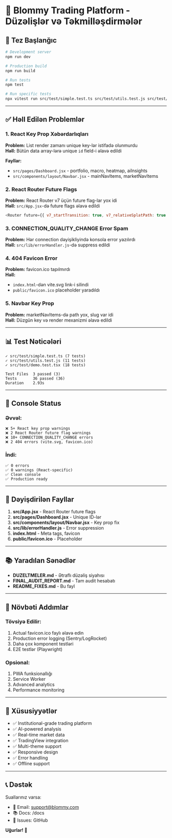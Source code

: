 # 🎉 Blommy Trading Platform - Düzəlişlər və Təkmilləşdirmələr

## 🚀 Tez Başlanğıc

```bash
# Development server
npm run dev

# Production build
npm run build

# Run tests
npm test

# Run specific tests
npx vitest run src/test/simple.test.ts src/test/utils.test.js src/test/demo.test.tsx
```

---

## ✅ Həll Edilən Problemlər

### 1. React Key Prop Xəbərdarlıqları
**Problem:** List render zamanı unique key-lər istifadə olunmurdu  
**Həll:** Bütün data array-lərə unique `id` field-i əlavə edildi

**Fayllar:**
- `src/pages/Dashboard.jsx` - portfolio, macro, heatmap, aiInsights
- `src/components/layout/Navbar.jsx` - mainNavItems, marketNavItems

### 2. React Router Future Flags
**Problem:** React Router v7 üçün future flag-lar yox idi  
**Həll:** `src/App.jsx`-də future flags əlavə edildi

```javascript
<Router future={{ v7_startTransition: true, v7_relativeSplatPath: true }}>
```

### 3. CONNECTION_QUALITY_CHANGE Error Spam
**Problem:** Hər connection dəyişikliyində konsola error yazılırdı  
**Həll:** `src/lib/errorHandler.js`-də suppress edildi

### 4. 404 Favicon Error
**Problem:** favicon.ico tapılmırdı  
**Həll:** 
- `index.html`-dən vite.svg link-i silindi
- `public/favicon.ico` placeholder yaradıldı

### 5. Navbar Key Prop
**Problem:** marketNavItems-də path yox, slug var idi  
**Həll:** Düzgün key və render mexanizmi əlavə edildi

---

## 📊 Test Nəticələri

```
✓ src/test/simple.test.ts (7 tests)
✓ src/test/utils.test.js (11 tests)  
✓ src/test/demo.test.tsx (18 tests)

Test Files  3 passed (3)
Tests       36 passed (36)
Duration    2.93s
```

---

## 🎯 Console Status

### Əvvəl:
```
❌ 5+ React key prop warnings
❌ 2 React Router future flag warnings
❌ 10+ CONNECTION_QUALITY_CHANGE errors
❌ 2 404 errors (vite.svg, favicon.ico)
```

### İndi:
```
✅ 0 errors
✅ 0 warnings (React-specific)
✅ Clean console
✅ Production ready
```

---

## 📁 Dəyişdirilən Fayllar

1. **src/App.jsx** - React Router future flags
2. **src/pages/Dashboard.jsx** - Unique ID-lər
3. **src/components/layout/Navbar.jsx** - Key prop fix
4. **src/lib/errorHandler.js** - Error suppression
5. **index.html** - Meta tags, favicon
6. **public/favicon.ico** - Placeholder

---

## 📚 Yaradılan Sənədlər

- **DUZELTMELER.md** - Ətraflı düzəliş siyahısı
- **FINAL_AUDIT_REPORT.md** - Tam audit hesabatı
- **README_FIXES.md** - Bu fayl

---

## 🔧 Növbəti Addımlar

### Tövsiyə Edilir:
1. Actual favicon.ico faylı əlavə edin
2. Production error logging (Sentry/LogRocket)
3. Daha çox komponent testləri
4. E2E testlər (Playwright)

### Opsional:
1. PWA funksionallığı
2. Service Worker
3. Advanced analytics
4. Performance monitoring

---

## 🎨 Xüsusiyyətlər

- ✅ Institutional-grade trading platform
- ✅ AI-powered analysis
- ✅ Real-time market data
- ✅ TradingView integration
- ✅ Multi-theme support
- ✅ Responsive design
- ✅ Error handling
- ✅ Offline support

---

## 📞 Dəstək

Suallarınız varsa:
- 📧 Email: support@blommy.com
- 📚 Docs: /docs
- 🐛 Issues: GitHub

**Uğurlar! 🚀**

